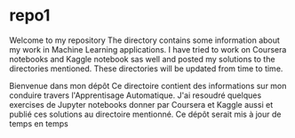 # repo1
Welcome to my repository
The directory contains some information about my work in Machine Learning applications. I have tried to work on Coursera notebooks and Kaggle notebook sas well and posted my solutions to the directories mentioned.
These directories will be updated from time to time.

Bienvenue dans mon dépôt 
Ce directoire contient des informations sur mon conduire travers  l'Apprentisage Automatique. J'ai resoudré quelques exercises de Jupyter notebooks donner par Coursera et Kaggle aussi et publié ces solutions au directoire mentionné.
Ce dépôt serait mis à jour de temps en temps
